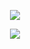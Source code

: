<p align="center">
<img src="https://github-readme-streak-stats.herokuapp.com?user=igorkowalczykbot&theme=tokyonight&hide_border=true&date_format=j%20M%5B%20Y%5D&fire=E45827&background=42092B&currStreakNum=75BE28&ring=A894A0&sideLabels=FFFFFF&dates=A894A0&sideNums=FFFFFF&currStreakLabel=3A7DBD"/>
</p>
<p align="center">
<img src="https://metrics.lecoq.io/igorkowalczykbot?template=terminal&base.community=0&isocalendar=1&achievements=1&lines=1&isocalendar.duration=half-year&achievements.threshold=C&achievements.secrets=true&achievements.display=detailed&achievements.limit=0&config.timezone=Europe%2FWarsaw"/>
</p>
